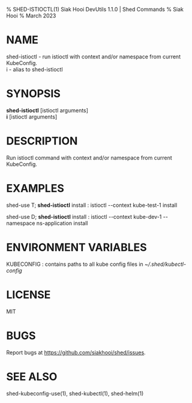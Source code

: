 % SHED-ISTIOCTL(1) Siak Hooi DevUtils 1.1.0 | Shed Commands
% Siak Hooi
% March 2023

# NAME
shed-istioctl - run istioctl with context and/or namespace from current KubeConfig.\
i - alias to shed-istioctl

# SYNOPSIS
**shed-istioctl** [istioctl arguments]\
**i**  [istioctl arguments]

# DESCRIPTION
Run istioctl command with context and/or namespace from current KubeConfig.

# EXAMPLES
shed-use T; **shed-istioctl** install
: istioctl --context kube-test-1 install

shed-use D; **shed-istioctl** install
: istioctl --context kube-dev-1 --namespace ns-application install

# ENVIRONMENT VARIABLES
KUBECONFIG
: contains paths to all kube config files in *~/.shed/kubectl-config*

# LICENSE
MIT

# BUGS
Report bugs at https://github.com/siakhooi/shed/issues.

# SEE ALSO
shed-kubeconfig-use(1), shed-kubectl(1), shed-helm(1)